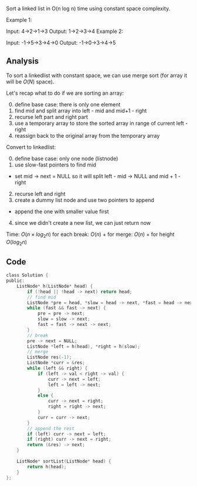 Sort a linked list in O(n log n) time using constant space complexity.

Example 1:

Input: 4->2->1->3
Output: 1->2->3->4
Example 2:

Input: -1->5->3->4->0
Output: -1->0->3->4->5

## Analysis

To sort a linkedlist with constant space, we can use merge sort (for array it will be $O(N)$ space).

Let's recap what to do if we are sorting an array:

0. define base case: there is only one element
1. find mid and split array into left - mid and mid+1 - right
2. recurse left part and right part
3. use a temporary array to store the sorted array in range of current left - right
4. reassign back to the original array from the temporary array

Convert to linkedlist:

0. define base case: only one node (listnode)
1. use slow-fast pointers to find mid
  - set mid -> next = NULL so it will split left - mid -> NULL and mid + 1 - right
2. recurse left and right
3. create a dummy list node and use two pointers to append
  - append the one with smaller value first
4. since we didn't create a new list, we can just return now

Time: $O(n \times log_2{n})$ for each break: $O(n)$ + for merge: $O(n)$ + for height $O(log_2{n})$

## Code

```c
class Solution {
public:
    ListNode* h(ListNode* head) {
        if (!head || !head -> next) return head;
        // find mid
        ListNode *pre = head, *slow = head -> next, *fast = head -> next;
        while (fast && fast -> next) {
            pre = pre -> next;
            slow = slow -> next;
            fast = fast -> next -> next;
        }
        // break
        pre -> next = NULL;
        ListNode *left = h(head), *right = h(slow);
        // merge
        ListNode res(-1);
        ListNode *curr = &res;
        while (left && right) {
            if (left -> val < right -> val) {
                curr -> next = left;
                left = left -> next;
            }
            else {
                curr -> next = right;
                right = right -> next;
            }
            curr = curr -> next;
        }
        // append the rest
        if (left) curr -> next = left;
        if (right) curr -> next = right;
        return (&res) -> next;
    }
    
    ListNode* sortList(ListNode* head) {
        return h(head);
    }
};
```




